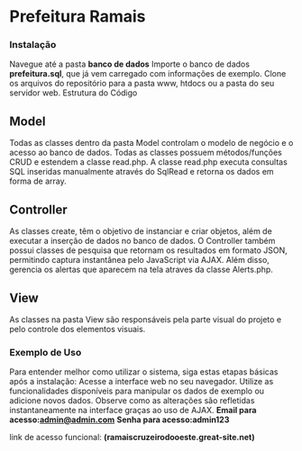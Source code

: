 # Prefeitura Ramais

### Instalação

Navegue até a pasta **banco de dados**
Importe o banco de dados **prefeitura.sql**, que já vem carregado com informações de exemplo.
Clone os arquivos do repositório para a pasta www, htdocs ou a pasta do seu servidor web.
Estrutura do Código


## Model
Todas as classes dentro da pasta Model controlam o modelo de negócio e o acesso ao banco de dados.
Todas as classes possuem métodos/funções CRUD e estendem a classe read.php.
A classe read.php executa consultas SQL inseridas manualmente através do SqlRead e retorna os dados em forma de array.

## Controller
As classes create, têm o objetivo de instanciar e criar objetos, além de executar a inserção de dados no banco de dados.
O Controller também possui classes de pesquisa que retornam os resultados em formato JSON, permitindo captura instantânea pelo JavaScript via AJAX.
Além disso, gerencia os alertas que aparecem na tela atraves da classe Alerts.php.

## View
As classes na pasta View são responsáveis pela parte visual do projeto e pelo controle dos elementos visuais.

### Exemplo de Uso

Para entender melhor como utilizar o sistema, siga estas etapas básicas após a instalação:
Acesse a interface web no seu navegador.
Utilize as funcionalidades disponíveis para manipular os dados de exemplo ou adicione novos dados.
Observe como as alterações são refletidas instantaneamente na interface graças ao uso de AJAX.
**Email para acesso:admin@admin.com**
**Senha para acesso:admin123**

link de acesso funcional: **(ramaiscruzeirodooeste.great-site.net)**
